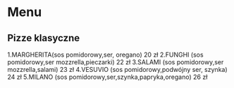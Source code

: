 # Menu

## Pizze klasyczne

1.MARGHERITA(sos pomidorowy,ser, oregano) 20 zł
2.FUNGHI    (sos pomidorowy,ser mozzrella,pieczarki) 22 zł
3.SALAMI    (sos pomidorowy,ser mozzrella,salami) 23 zł
4.VESUVIO   (sos pomidorowy,podwójny ser, szynka) 24 zł
5.MILANO    (sos pomidorowy,ser,szynka,papryka,oregano) 26 zł
